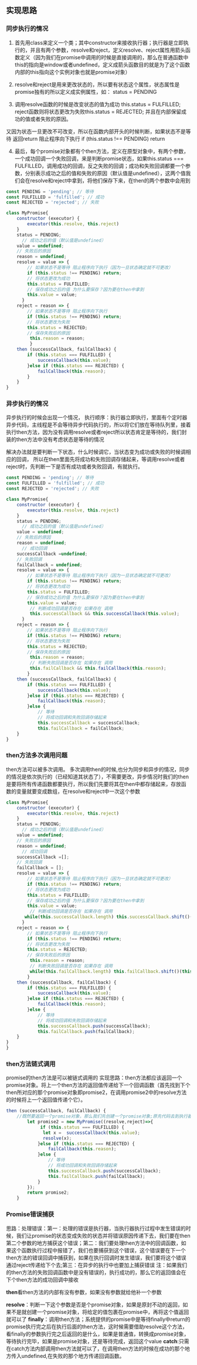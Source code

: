 ## 实现思路
### 同步执行的情况
1. 首先用class来定义一个类；其中constructor来接收执行器；执行器是立即执行的，并且有两个参数，resolve和reject，定义resolve、reject属性用箭头函数定义（因为我们在promise中调用的时候是直接调用的，那么在普通函数中this的指向是window或者undefined，定义成箭头函数目的就是为了这个函数内部的this指向这个实例对象也就是promise对象）

2. resolve和reject是用来更改状态的，所以要有状态这个属性，状态属性是promise独有的所以定义成实例属性，如： status = PENDING

3. 调用resolve函数的时候是改变状态的值为成功 this.status = FULFILLED; reject函数则将状态更改为失败this.status = REJECTED; 并且在内部保留成功的值或者失败的原因。

又因为状态一旦更改不可改变，所以在函数内部开头的时候判断，如果状态不是等待 返回return 阻止程序向下执行 if (this.status !== PENDING) return

4. 最后，每个promise对象都有个then方法，定义在原型对象中，有两个参数，一个成功回调一个失败回调，来是判断promise状态，如果this.status === FULFILLED，调用成功的回调，反之失败的回调；成功和失败回调都要一个参数，分别表示成功之后的值和失败的原因（默认值是undefined），这两个值我们会在resolve和reject中拿到，将他们保存下来，在then的两个参数中会用到

```js
const PENDING = 'pending'; // 等待
const FULFILLED = 'fulfilled'; // 成功
const REJECTED = 'rejected'; // 失败

class MyPromise{
    constructor (executor) {
        executor(this.resolve, this.reject)
    }
    status = PENDING;
      // 成功之后的值（默认值是undefined）
    value = undefined;
    // 失败后的原因
    reason = undefined;
    resolve = value => {
        // 如果状态不是等待 阻止程序向下执行（因为一旦状态确定就不可更改）
        if (this.status !== PENDING) return;
        // 将状态更改为成功
        this.status = FULFILLED;
        // 保存成功之后的值 为什么要保存？因为要在then中拿到
        this.value = value;
      }
    reject = reason => {
        // 如果状态不是等待 阻止程序向下执行
        if (this.status !== PENDING) return;
        // 将状态更改为失败
        this.status = REJECTED;
        // 保存失败后的原因
         this.reason = reason;
         }
    then (successCallback, failCallback) {
        if (this.status === FULFILLED) {
            successCallback(this.value);
        }else if (this.status === REJECTED) {
            failCallback(this.reason);
        }
    }
}

```


### 异步执行的情况
异步执行的时候会出现一个情况，
执行顺序：执行器立即执行，里面有个定时器异步代码，主线程是不会等待异步代码执行的，所以将它们放在等待队列里，接着执行then方法，因为没有调用resolve或者reject所以状态肯定是等待的，我们封装的then方法中没有考虑状态是等待的情况

解决办法就是要判断一下状态，什么时候调它，当状态变为成功或失败的时候调相应的回调，
所以在then里面先将成功和失败回调存储起来，等调用resolve或者reject时，先判断一下是否有成功或者失败回调，有就执行。

```js
const PENDING = 'pending'; // 等待
const FULFILLED = 'fulfilled'; // 成功
const REJECTED = 'rejected'; // 失败

class MyPromise{
    constructor (executor) {
        executor(this.resolve, this.reject)
    }
    status = PENDING;
      // 成功之后的值（默认值是undefined）
    value = undefined;
    // 失败后的原因
    reason = undefined;
      // 成功回调
    successCallback =undefined;
    // 失败回调
    failCallback = undefined;
    resolve = value => {
        // 如果状态不是等待 阻止程序向下执行（因为一旦状态确定就不可更改）
        if (this.status !== PENDING) return;
        // 将状态更改为成功
        this.status = FULFILLED;
        // 保存成功之后的值 为什么要保存？因为要在then中拿到
        this.value = value;
         // 判断成功回调是否存在 如果存在 调用
         this.successCallback && this.successCallback(this.value);
      }
    reject = reason => {
        // 如果状态不是等待 阻止程序向下执行
        if (this.status !== PENDING) return;
        // 将状态更改为失败
        this.status = REJECTED;
        // 保存失败后的原因
         this.reason = reason;
         // 判断失败回调是否存在 如果存在 调用
         this.failCallback && this.failCallback(this.reason);
        }
    then (successCallback, failCallback) {
        if (this.status === FULFILLED) {
            successCallback(this.value);
        }else if (this.status === REJECTED) {
            failCallback(this.reason);
        }else {
            // 等待
            // 将成功回调和失败回调存储起来
            this.successCallback = successCallback;
            this.failCallback = failCallback;
    }
}

```


### then方法多次调用问题
then方法可以被多次调用。
多次调用then的时候,也分为同步和异步的情况，同步的情况是依次执行的（已经知道其状态了），不需要更改，异步情况时我们的then是要将所有传递函数都要执行，所以我们先要将其在then中都存储起来，存放函数的变量就要变成数组，在resolve和reject中一次这个参数

```js
class MyPromise{
    constructor (executor) {
        executor(this.resolve, this.reject)
    }
    status = PENDING;
      // 成功之后的值（默认值是undefined）
    value = undefined;
    // 失败后的原因
    reason = undefined;
      // 成功回调
    successCallback =[];
    // 失败回调
    failCallback = [];
    resolve = value => {
        // 如果状态不是等待 阻止程序向下执行（因为一旦状态确定就不可更改）
        if (this.status !== PENDING) return;
        // 将状态更改为成功
        this.status = FULFILLED;
        // 保存成功之后的值 为什么要保存？因为要在then中拿到
        this.value = value;
         // 判断成功回调是否存在 如果存在 调用
       while(this.successCallback.length) this.successCallback.shift()(this.value);
      }
    reject = reason => {
        // 如果状态不是等待 阻止程序向下执行
        if (this.status !== PENDING) return;
        // 将状态更改为失败
        this.status = REJECTED;
        // 保存失败后的原因
         this.reason = reason;
         // 判断失败回调是否存在 如果存在 调用
         while(this.failCallback.length) this.failCallback.shift()(this.reason);
        }
    then (successCallback, failCallback) {
        if (this.status === FULFILLED) {
            successCallback(this.value);
        }else if (this.status === REJECTED) {
            failCallback(this.reason);
        }else {
            // 等待
            // 将成功回调和失败回调存储起来
            this.successCallback.push(successCallback);
            this.failCallback.push(failCallback);
    }
}
}

```

### then方法链式调用
promise的then方法是可以被链式调用的
实现思路：then方法都应该返回一个promise对象。将上一个then方法的返回值传递给下一个回调函数（首先找到下个then所对应的那个promise对象即promise2，在调用promise2中的resolve方法的时候将上一个返回值传递个它）。
```js
then (successCallback, failCallback) {
    //既然要返回一个promise对象，那么我们先创建一个promise对象;原先代码去到执行器里面，都是立即执行的
    	let promise2 = new MyPromise((resolve,reject)=>{
	    	 if (this.status === FULFILLED) {
	          let x =  successCallback(this.value);
	          resolve(x);
	        }else if (this.status === REJECTED) {
	            failCallback(this.reason);
	        }else {
	            // 等待
	            // 将成功回调和失败回调存储起来
	            this.successCallback.push(successCallback);
	            this.failCallback.push(failCallback);
	    	}
    	}); 
    	return promise2;
	}
```

### Promise错误捕获
思路：处理错误：第一：处理的错误是执行器，当执行器执行过程中发生错误的时候，我们让promise的状态变成失败的状态并将错误原因传递下去，我们要在then第二个参数的地方捕获这个错误；第二：我们要处理then方法中的回调函数，如果这个函数执行过程中报错了，我们也要捕获到这个错误，这个错误要在下一个then方法的错误回调中捕获到，如果在执行回调时发生错误，我们要将这个错误通过reject传递给下个去;第三：在异步的执行中也要加上捕获错误
注：如果我们的then方法的失败回调函数中是没有错误的，执行成功的，那么它的返回值会在下个then方法的成功回调中接收


**then**看then方法的内部有没有参数，如果没有参数就给他补一个参数

**resolve**：判断一下这个参数是否是个promise对象，如果是原封不动的返回，如果不是就创建一个promise对象，将给定的值包裹在promise中，再将这个值返回就可以了
**finally**：调用then方法；系统提供的promise中是等待finally中return的promise执行完之后在执行后面的then方法，这时候需要借助resolve这个方法，看finally的参数执行完之后返回的是什么，如果是普通值，转换成promise对象，等待执行完毕，如果是promise对象，还是等待完成，返回这个value
**catch**:只需在catch方法内部调用then方法就可以了，在调用then方法的时候在成功的那个地方传入undefined,在失败的那个地方传递回调函数。